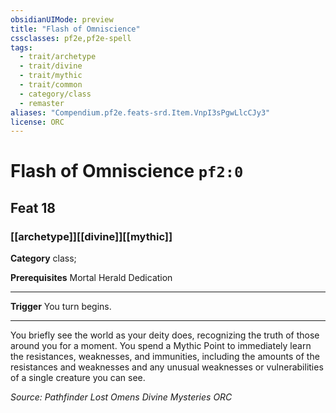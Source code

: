 ```yaml
---
obsidianUIMode: preview
title: "Flash of Omniscience"
cssclasses: pf2e,pf2e-spell
tags:
  - trait/archetype
  - trait/divine
  - trait/mythic
  - trait/common
  - category/class
  - remaster
aliases: "Compendium.pf2e.feats-srd.Item.VnpI3sPgwLlcCJy3"
license: ORC
---
```

# Flash of Omniscience `pf2:0`
## Feat 18
### [[archetype]][[divine]][[mythic]]

**Category** class; 



**Prerequisites** Mortal Herald Dedication
* * *
**Trigger** You turn begins.

* * *

You briefly see the world as your deity does, recognizing the truth of those around you for a moment. You spend a Mythic Point to immediately learn the resistances, weaknesses, and immunities, including the amounts of the resistances and weaknesses and any unusual weaknesses or vulnerabilities of a single creature you can see.

*Source: Pathfinder Lost Omens Divine Mysteries*
*ORC*